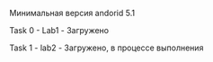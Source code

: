 Минимальная версия andorid 5.1

Task 0 - Lab1 - Загружено

Task 1 - lab2 - Загружено, в процессе выполнения
